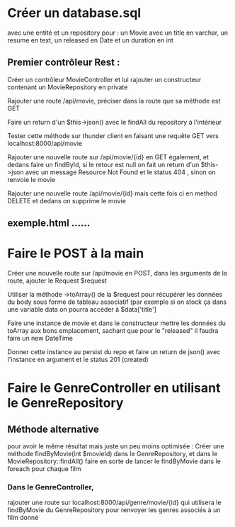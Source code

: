 # Créer un database.sql
 avec une entité et un repository pour : un Movie avec un title en varchar, un resume en text, un released en Date et un duration en int

## Premier contrôleur Rest :


	
Créer un contrôleur MovieController et lui rajouter un constructeur contenant un MovieRepository en private
	
Rajouter une route /api/movie, préciser dans la route que sa méthode est GET
	
Faire un return d'un $this->json() avec le findAll du repository à l'intérieur
	
Tester cette méthode sur thunder client en faisant une requête GET vers localhost:8000/api/movie
	
Rajouter une nouvelle route sur /api/movie/{id} en GET également, et dedans faire un findById, si le retour est null on fait un return d'un $this->json avec un message Resource Not Found et le status 404  , sinon on renvoie le movie
	
Rajouter une nouvelle route /api/movie/{id} mais cette fois ci en method DELETE et dedans on supprime le movie
## exemple.html ......

# Faire le POST à la main


	
Créer une nouvelle route sur /api/movie en POST, dans les arguments de la route, ajouter le Request $request
	
Utiliser la méthode ->toArray() de la $request pour récupérer les données du body sous forme de tableau associatif (par exemple si on stock ça dans une variable data on pourra accéder à $data['title']
	
Faire une instance de movie et dans le constructeur mettre les données du toArray aux bons emplacement, sachant que pour le "released" il faudra faire un new DateTime
	
Donner cette instance au persist du repo et faire un return de json() avec l'instance en argument et le status 201 (created)

# Faire le GenreController en utilisant le GenreRepository
## Méthode alternative
 pour avoir le même résultat mais juste un peu moins optimisée : Créer une méthode findByMovie(int $movieId) dans le GenreRepository, et dans le MovieRepository::findAll() faire en sorte de lancer le findByMovie dans le foreach pour chaque film

 ### Dans le GenreController,
  rajouter une route sur localhost:8000/api/genre/movie/{id} qui utilisera le findByMovie du GenreRepository pour renvoyer les genres associés à un film donné